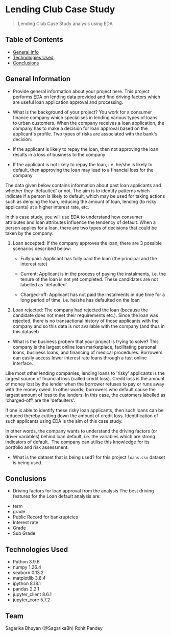 # Lending Club Case Study
> Lending Club Case Study analysis using EDA


## Table of Contents
* [General Info](#general-information)
* [Technologies Used](#technologies-used)
* [Conclusions](#conclusions)

<!-- You can include any other section that is pertinent to your problem -->

## General Information
- Provide general information about your project here.
This project performs EDA on lending data provided and find driving factors which are useful loan application approval and processing.
- What is the background of your project?
You work for a consumer finance company which specialises in lending various types of loans to urban customers. When the company receives a loan application, the company has to make a decision for loan approval based on the applicant's profile. Two types of risks are associated with the bank's decision:

-   If the applicant is likely to repay the loan, then not approving the loan results in a loss of business to the company

-   If the applicant is not likely to repay the loan, i.e. he/she is likely to default, then approving the loan may lead to a financial loss for the company

The data given below contains information about past loan applicants and whether they 'defaulted' or not. The aim is to identify patterns which indicate if a person is likely to default, which may be used for taking actions such as denying the loan, reducing the amount of loan, lending (to risky applicants) at a higher interest rate, etc.

In this case study, you will use EDA to understand how consumer attributes and loan attributes influence the tendency of default.
When a person applies for a loan, there are two types of decisions that could be taken by the company:

1.  Loan accepted: If the company approves the loan, there are 3 possible scenarios described below:

    -   Fully paid: Applicant has fully paid the loan (the principal and the interest rate)

    -   Current: Applicant is in the process of paying the instalments, i.e. the tenure of the loan is not yet completed. These candidates are not labelled as 'defaulted'.

    -   Charged-off: Applicant has not paid the instalments in due time for a long period of time, i.e. he/she has defaulted on the loan 

2.  Loan rejected: The company had rejected the loan (because the candidate does not meet their requirements etc.). Since the loan was rejected, there is no transactional history of those applicants with the company and so this data is not available with the company (and thus in this dataset)
- What is the business probem that your project is trying to solve?
This company is the largest online loan marketplace, facilitating personal loans, business loans, and financing of medical procedures. Borrowers can easily access lower interest rate loans through a fast online interface. 

Like most other lending companies, lending loans to 'risky' applicants is the largest source of financial loss (called credit loss). Credit loss is the amount of money lost by the lender when the borrower refuses to pay or runs away with the money owed. In other words, borrowers who default cause the largest amount of loss to the lenders. In this case, the customers labelled as 'charged-off' are the 'defaulters'. 

If one is able to identify these risky loan applicants, then such loans can be reduced thereby cutting down the amount of credit loss. Identification of such applicants using EDA is the aim of this case study.

In other words, the company wants to understand the driving factors (or driver variables) behind loan default, i.e. the variables which are strong indicators of default.  The company can utilise this knowledge for its portfolio and risk assessment.
- What is the dataset that is being used?
for this project `loans.csv` dataset is being used.
<!-- You don't have to answer all the questions - just the ones relevant to your project. -->

## Conclusions
- Driving factors for loan approval from the analysis
The best driving features for the Loan default analysis are: 
<ul>
<li>term
<li>grade
<li>Public Record for bankruptcies
<li>Interest rate
<li>Grade
<li>Sub Grade
</ul>

<!-- You don't have to answer all the questions - just the ones relevant to your project. -->


## Technologies Used
- Python          3.9.6
- numpy           1.26.4
- seaborn         0.13.2
- matplotlib      3.8.4
- ipython         8.18.1
- pandas          2.2.1
- jupyter_client  8.6.1
- jupyter_core    5.7.2

<!-- As the libraries versions keep on changing, it is recommended to mention the version of library used in this project -->

## Team
Sagarika Bhuyan (@SagarikaBh)
Rohit Pandey 


<!-- Optional -->
<!-- ## License -->
<!-- This project is open source and available under the [... License](). -->

<!-- You don't have to include all sections - just the one's relevant to your project -->
